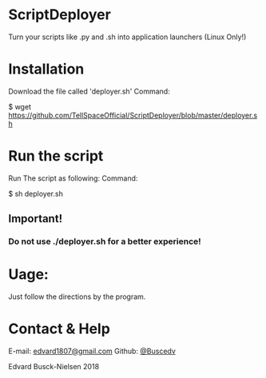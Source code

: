 # ScriptDeployer
Turn your scripts like .py and .sh into application launchers (Linux Only!)

# Installation

Download the file called 'deployer.sh'
Command:

$ wget https://github.com/TellSpaceOfficial/ScriptDeployer/blob/master/deployer.sh

# Run the script

Run The script as following:
Command:

$ sh deployer.sh

## Important!

### Do not use ./deployer.sh for a better experience!

# Uage:

Just follow the directions by the program.

# Contact & Help

E-mail: edvard1807@gmail.com
Github: <a href="https://gituhb.com/Buscedv" target="blank"> @Buscedv </a>


Edvard Busck-Nielsen 2018
